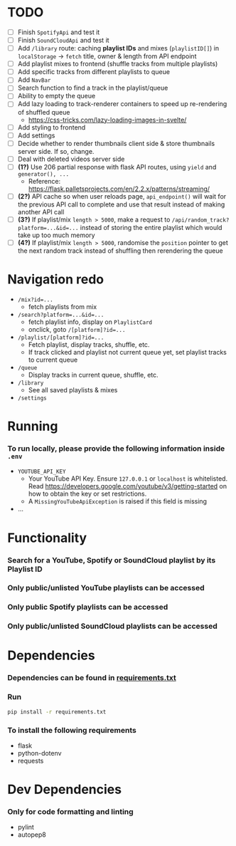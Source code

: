 # TODO
- [ ] Finish `SpotifyApi` and test it
- [ ] Finish `SoundCloudApi` and test it
- [ ] Add `/library` route: caching **playlist IDs** and mixes (`playlistID[]`) in `localStorage` -> `fetch` title, owner & length from API endpoint
- [ ] Add playlist mixes to frontend (shuffle tracks from multiple playlists)
- [ ] Add specific tracks from different playlists to queue
- [ ] Add `NavBar`
- [ ] Search function to find a track in the playlist/queue
- [ ] Ability to empty the queue
- [ ] Add lazy loading to track-renderer containers to speed up re-rendering of shuffled queue
  - https://css-tricks.com/lazy-loading-images-in-svelte/
- [ ] Add styling to frontend
- [ ] Add settings
- [ ] Decide whether to render thumbnails client side & store thumbnails server side. If so, change.
- [ ] Deal with deleted videos server side
- [ ] **(1?)** Use 206 partial response with flask API routes, using `yield` and `generator(), ...`
  - Reference: https://flask.palletsprojects.com/en/2.2.x/patterns/streaming/
- [ ] **(2?)** API cache so when user reloads page, `api_endpoint()` will wait for the previous API call to complete and use that result instead of making another API call
- [ ] **(3?)** If playlist/mix `length > 5000`, make a request to `/api/random_track?platform=...&id=...` instead of storing the entire playlist which would take up too much memory
- [ ] **(4?)** If playlist/mix `length > 5000`, randomise the `position` pointer to get the next random track instead of shuffling then rerendering the queue

# Navigation redo
- `/mix?id=...`
  - fetch playlists from mix
- `/search?platform=...&id=...`
  - fetch playlist info, display on `PlaylistCard`
  - onclick, goto `/[platform]?id=...`
- `/playlist/[platform]?id=...`
  - Fetch playlist, display tracks, shuffle, etc.
  - If track clicked and playlist not current queue yet, set playlist tracks to current queue
- `/queue`
  - Display tracks in current queue, shuffle, etc.
- `/library`
  - See all saved playlists & mixes
- `/settings`

# Running
### To run locally, please provide the following information inside `.env`
- `YOUTUBE_API_KEY`
  - Your YouTube API Key. Ensure `127.0.0.1` or `localhost` is whitelisted. Read https://developers.google.com/youtube/v3/getting-started on how to obtain the key or set restrictions.
  - A `MissingYouTubeApiException` is raised if this field is missing
- ...

# Functionality
### Search for a YouTube, Spotify or SoundCloud playlist by its Playlist ID
### Only public/unlisted YouTube playlists can be accessed
### Only public Spotify playlists can be accessed
### Only public/unlisted SoundCloud playlists can be accessed

# Dependencies
### Dependencies can be found in [requirements.txt](requirements.txt)
### Run
```sh
pip install -r requirements.txt
```
### To install the following requirements
- flask
- python-dotenv
- requests
# Dev Dependencies
### Only for code formatting and linting
- pylint
- autopep8

